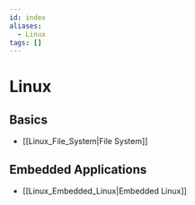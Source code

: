 ```yaml
---
id: index
aliases:
  - Linux
tags: []
---
```


# Linux

## Basics

- [[Linux_File_System|File System]]

## Embedded Applications

- [[Linux_Embedded_Linux|Embedded Linux]]
